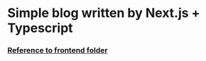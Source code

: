 <h1>Simple blog written by Next.js + Typescript</h1>
<h3><a href="">Reference to frontend folder</a></h3>
